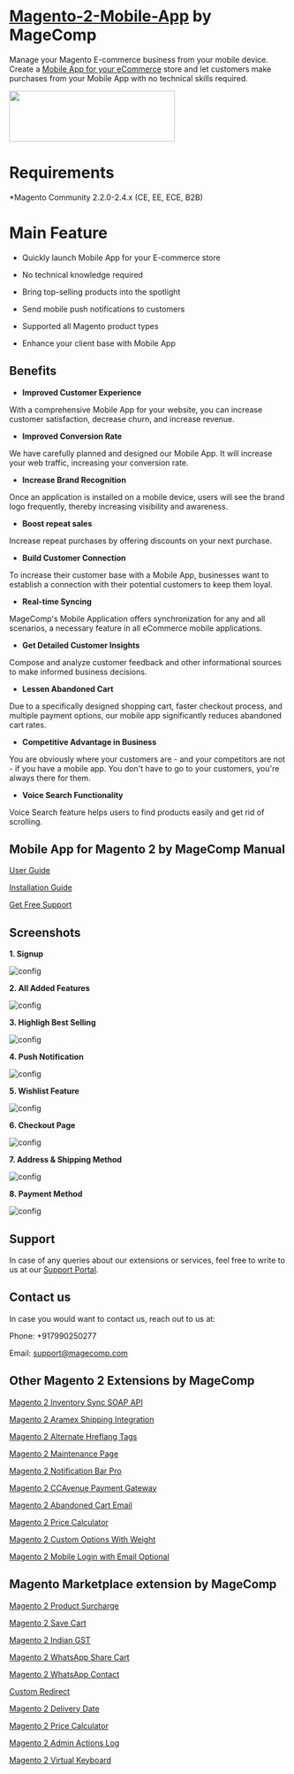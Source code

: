 # [Magento-2-Mobile-App](https://magecomp.com/magento-2-mobile-app-builder.html) by MageComp

Manage your Magento E-commerce business from your mobile device. Create a [Mobile App for your eCommerce](https://mobileapp.magecomp.com/) store and let customers make purchases from your Mobile App with no technical skills required.

<a href="https://magecomp.com/magento-2-mobile-app-builder.html"><img width="300" height="92" src="https://magecomp.com/media/button.webp"></a>

# Requirements
*Magento Community 2.2.0-2.4.x (CE, EE, ECE, B2B)

# Main Feature

* Quickly launch Mobile App for your E-commerce store

* No technical knowledge required

* Bring top-selling products into the spotlight

* Send mobile push notifications to customers

* Supported all Magento product types

* Enhance your client base with Mobile App

## Benefits

* **Improved Customer Experience**

With a comprehensive Mobile App for your website, you can increase customer satisfaction, decrease churn, and increase revenue.

* **Improved Conversion Rate**

We have carefully planned and designed our Mobile App. It will increase your web traffic, increasing your conversion rate.

* **Increase Brand Recognition**

Once an application is installed on a mobile device, users will see the brand logo frequently, thereby increasing visibility and awareness.

* **Boost repeat sales**

Increase repeat purchases by offering discounts on your next purchase.

* **Build Customer Connection**

To increase their customer base with a Mobile App, businesses want to establish a connection with their potential customers to keep them loyal.

* **Real-time Syncing**

MageComp's Mobile Application offers synchronization for any and all scenarios, a necessary feature in all eCommerce mobile applications.

* **Get Detailed Customer Insights**

Compose and analyze customer feedback and other informational sources to make informed business decisions. 

* **Lessen Abandoned Cart**

Due to a specifically designed shopping cart, faster checkout process, and multiple payment options, our mobile app significantly reduces abandoned cart rates.

* **Competitive Advantage in Business**

You are obviously where your customers are - and your competitors are not - if you have a mobile app. You don't have to go to your customers, you're always there for them.

* **Voice Search Functionality**

Voice Search feature helps users to find products easily and get rid of scrolling.

## Mobile App for Magento 2 by MageComp Manual

[User Guide](https://magecomp.com/support/docs/mobile-app-magento-2/)

[Installation Guide](https://magecomp.com/support/docs/magento-extension-installation-guide/extension-installation-guide-magento-marketplace-extension/)

[Get Free Support](https://github.com/magecomp/Magento-2-Mobile-App-/issues)


## Screenshots

**1. Signup**

![config](https://magecomp.com/media/catalog/product/cache/19b10369fecc27f1a40729d1b5b60dea/s/s/ss-1_2_3.webp)

**2. All Added Features**

![config](https://magecomp.com/media/catalog/product/cache/19b10369fecc27f1a40729d1b5b60dea/s/s/ss-4_1_1.webp)

**3. Highligh Best Selling**

![config](https://magecomp.com/media/catalog/product/cache/19b10369fecc27f1a40729d1b5b60dea/s/s/ss-5_2_2.webp)

**4. Push Notification**

![config](https://magecomp.com/media/catalog/product/cache/19b10369fecc27f1a40729d1b5b60dea/s/s/ss-8_1.webp)

**5. Wishlist Feature**

![config](https://magecomp.com/media/catalog/product/cache/19b10369fecc27f1a40729d1b5b60dea/s/s/ss-10_1.webp)

**6. Checkout Page**

![config](https://magecomp.com/media/catalog/product/cache/19b10369fecc27f1a40729d1b5b60dea/s/s/ss-11_1.webp)

**7. Address & Shipping Method**

![config](https://magecomp.com/media/catalog/product/cache/19b10369fecc27f1a40729d1b5b60dea/s/s/ss-14_1.webp)

**8. Payment Method**

![config](https://magecomp.com/media/catalog/product/cache/19b10369fecc27f1a40729d1b5b60dea/s/s/ss-15.webp)

## Support

In case of any queries about our extensions or services, feel free to write to us at our [Support Portal](https://magecomp.com/support/).

## Contact us

In case you would want to contact us, reach out to us at:

Phone: +917990250277

Email: [support@magecomp.com](mailto:support@magecomp.com)

## Other Magento 2 Extensions by MageComp

[Magento 2 Inventory Sync SOAP API](https://magecomp.com/magento-2-inventory-sync-soap-api.html)

[Magento 2 Aramex Shipping Integration](https://magecomp.com/magento-2-aramex-shipping-integration.html)

[Magento 2 Alternate Hreflang Tags](https://magecomp.com/magento-2-alternate-hreflang-tags.html)

[Magento 2 Maintenance Page](https://magecomp.com/magento-2-maintenance-page.html)

[Magento 2 Notification Bar Pro](https://magecomp.com/magento-2-notification-bar-pro.html)

[Magento 2 CCAvenue Payment Gateway](https://magecomp.com/magento-2-ccavenue-payment-gateway.html)

[Magento 2 Abandoned Cart Email](https://magecomp.com/magento-2-abandoned-cart-email.html)

[Magento 2 Price Calculator](https://magecomp.com/magento-2-price-calculator.html)

[Magento 2 Custom Options With Weight](https://magecomp.com/magento-2-custom-options-weight.html)

[Magento 2 Mobile Login with Email Optional](https://magecomp.com/magento-2-mobile-login-email-optional.html)

## Magento Marketplace extension by MageComp

[Magento 2 Product Surcharge](https://marketplace.magento.com/magecomp-module-productsurcharge.html)

[Magento 2 Save Cart](https://marketplace.magento.com/magecomp-module-savecart.html)

[Magento 2 Indian GST](https://marketplace.magento.com/magecomp-module-gstcharge.html)

[Magento 2 WhatsApp Share Cart](https://marketplace.magento.com/magecomp-module-whatsappsharecart.html)

[Magento 2 WhatsApp Contact](https://marketplace.magento.com/magecomp-module-whatsappcontact.html)

[Custom Redirect](https://marketplace.magento.com/magecomp-module-customredirect.html)

[Magento 2 Delivery Date](https://marketplace.magento.com/magecomp-module-deliverydate.html)

[Magento 2 Price Calculator](https://marketplace.magento.com/magecomp-magento-2-price-calculator.html)

[Magento 2 Admin Actions Log](https://marketplace.magento.com/magecomp-magento-2-admin-actions-log.html)

[Magento 2 Virtual Keyboard](https://marketplace.magento.com/magecomp-magento-2-virtual-keyboard.html)
